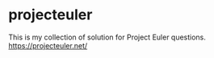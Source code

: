 # projecteuler
This is my collection of solution for Project Euler questions. https://projecteuler.net/ 
